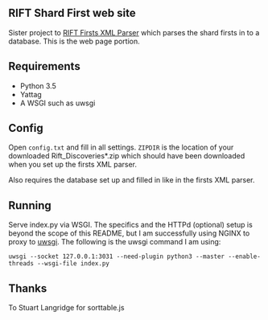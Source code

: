 ## RIFT Shard First web site

Sister project to [RIFT Firsts XML Parser](https://github.com/chennin/rift-xml-firsts-parser) which parses the shard firsts in to a database. This is the web page portion.

## Requirements

* Python 3.5
* Yattag
* A WSGI such as uwsgi

## Config

Open `config.txt` and fill in all settings. `ZIPDIR` is the location of your downloaded Rift\_Discoveries\*.zip which should have been downloaded when you set up the firsts XML parser.

Also requires the database set up and filled in like in the firsts XML parser.

## Running

Serve index.py via WSGI. The specifics and the HTTPd (optional) setup is beyond the scope of this README, but I am successfully using NGINX to proxy to [uwsgi](https://uwsgi-docs.readthedocs.io/en/latest/Python.html). The following is the uwsgi command I am using:

    uwsgi --socket 127.0.0.1:3031 --need-plugin python3 --master --enable-threads --wsgi-file index.py

## Thanks

To Stuart Langridge for sorttable.js
